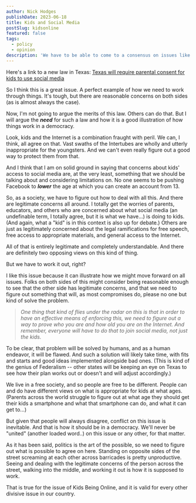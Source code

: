 ```yaml
---
author: Nick Hodges
publishDate: 2023-06-18
title: Kids and Social Media
postSlug: kidsonline
featured: false
tags:
  - policy
  - opinion
description: 'We have to be able to come to a consensus on issues like kids accessing things like Social Media.'
---
```


Here's a link to a new law in Texas: [Texas will require parental consent for kids to use social media](https://arstechnica.com/tech-policy/2023/06/texas-will-require-parental-consent-for-kids-to-use-social-media/)

So I think this is a great issue. A perfect example of how we need to work through things. It's tough, but there are reasonable concerns on both sides (as is almost always the case).

Now, I'm not going to argue the merits of this law. Others can do that. But I will argue the _**need**_ for such a law and how it is a good illustration of how things work in a democracy.

Look, kids and the Internet is a combination fraught with peril. We can, I think, all agree on that. Vast swaths of the Intertubes are wholly and utterly inappropriate for the youngsters. And we can't even really figure out a good way to protect them from that.

And I think that I am on solid ground in saying that concerns about kids' access to social media are, at the very least, something that we should be talking about and considering limitations on. No one seems to be pushing Facebook to _**lower**_ the age at which you can create an account from 13.

So, as a society, we have to figure out how to deal with all this. And there are legitimate concerns all around. I totally get the worries of parents, educators, and others who are concerned about what social media (an undefinable term, I totally agree, but it is what we have...) is doing to kids. (And again, what a "kid" is in this context is also up for debate.) Others are just as legitimately concerned about the legal ramifications for free speech, free access to appropriate materials, and general access to the Internet.

All of that is entirely legitimate and completely understandable. And there are definitely two opposing views on this kind of thing.

But we have to work it out, right?

I like this issue because it can illustrate how we might move forward on all issues. Folks on both sides of this might consider being reasonable enough to see that the other side has legitimate concerns, and that we need to figure out something that will, as most compromises do, please no one but kind of solve the problem.

> _One thing that kind of flies under the radar on this is that in order to have an effective means of enforcing this, we need to figure out a way to prove who you are and how old you are on the Internet. And remember, everyone will have to do that to join social media, not just the kids._

To be clear, that problem will be solved by humans, and as a human endeavor, it will be flawed. And such a solution will likely take time, with fits and starts and good ideas implemented alongside bad ones. (This is kind of the genius of Federalism -- other states will be keeping an eye on Texas to see how their plan works out or doesn't and will adjust accordingly.)

We live in a free society, and so people are free to be different. People can and do have different views on what is appropriate for kids at what ages. (Parents across the world struggle to figure out at what age they should get their kids a smartphone and what that smartphone can do, and what it can get to...)

But given that people will always disagree, conflict on this issue is inevitable. And that is how it should be in a democracy. We'll never be "united" (another loaded word..) on this issue or any other, for that matter.

As it has been said, politics is the art of the possible, so we need to figure out what is possible to agree on here. Standing on opposite sides of the street screaming at each other across barricades is pretty unproductive. Seeing and dealing with the legitimate concerns of the person across the street, walking into the middle, and working it out is how it is supposed to work.

That is true for the issue of Kids Being Online, and it is valid for every other divisive issue in our country.
